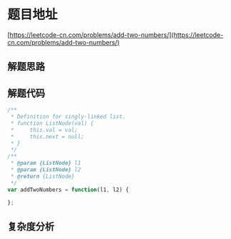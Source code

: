 # 题目地址

[https://leetcode-cn.com/problems/add-two-numbers/](https://leetcode-cn.com/problems/add-two-numbers/)

## 解题思路

## 解题代码

```js
/**
 * Definition for singly-linked list.
 * function ListNode(val) {
 *     this.val = val;
 *     this.next = null;
 * }
 */
/**
 * @param {ListNode} l1
 * @param {ListNode} l2
 * @return {ListNode}
 */
var addTwoNumbers = function(l1, l2) {

};
```

## 复杂度分析
